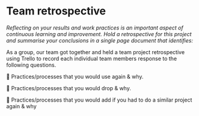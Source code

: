 # Team retrospective

*Reflecting on your results and work practices is an important aspect of continuous learning and
improvement. Hold a retrospective for this project and summarise your conclusions in a single page
document that identifies:*

As a group, our team got together and held a team project retrospective using Trello to record each individual team members response to the following questions.

 Practices/processes that you would use again & why.


 Practices/processes that you would drop & why.


 Practices/processes that you would add if you had to do a similar project again & why
